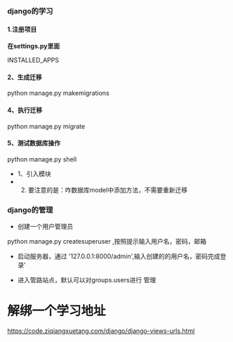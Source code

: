 ### django的学习

#### 1.注册项目  

**在settings.py里面**

INSTALLED_APPS

#### 2、生成迁移

python manage.py makemigrations

#### 4、执行迁移

python manage.py migrate

#### 5、测试数据库操作

python manage.py shell

* 1、引入模块
* 2. 要注意的是：咋数据库model中添加方法，不需要重新迁移


### django的管理

* 创建一个用户管理员

python manage.py createsuperuser ,按照提示输入用户名，密码，邮箱

* 启动服务器，通过 '127.0.0.1:8000/admin',输入创建的的用户名，密码完成登录’

* 进入管路站点，默认可以对groups.users进行 管理



# 解绑一个学习地址
https://code.ziqiangxuetang.com/django/django-views-urls.html